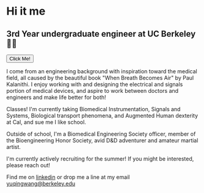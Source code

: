 # Hi it me
## 3rd Year undergraduate engineer at UC Berkeley 🔧🔌

<button type="button" onclick="alert('ooo the button worked')">Click Me!</button>


I come from an engineering background with inspiration toward the medical field, all caused by the beautiful book "When Breath Becomes Air" by Paul Kalanithi. I enjoy working with and designing the electrical and signals portion of medical devices, and aspire to work between doctors and engineers and make life better for both!

Classes! I'm currently taking Biomedical Instrumentation, Signals and Systems, Biological transport phenomena, and Augmented Human dexterity at Cal, and sue me I like school.

Outside of school, I'm a Biomedical Engineering Society officer, member of the Bioengineering Honor Society, avid D&D adventurer and amateur martial artist.

I'm currently actively recruiting for the summer! If you might be interested, please reach out!

Find me on [linkedin](https://linkedin.com/in/yuqing-wang-4150041b9) or drop me a line at my email yuqingwang@berkeley.edu